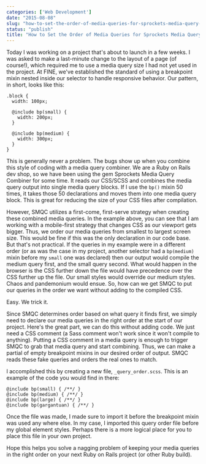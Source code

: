 ```yaml
---
categories: ['Web Development']
date: "2015-08-08"
slug: "how-to-set-the-order-of-media-queries-for-sprockets-media-query-combiner"
status: "publish"
title: "How to Set the Order of Media Queries for Sprockets Media Query Combiner"
---
```


Today I was working on a project that's about to launch in a few weeks. I was asked to make a last-minute change to the layout of a page (of course!), which required me to use a media query size I had not yet used in the project. At FINE, we've established the standard of using a breakpoint mixin nested inside our selector to handle responsive behavior. Our pattern, in short, looks like this:

```
.block {
  width: 100px;

  @include bp(small) {
    width: 200px;
  }

  @include bp(medium) {
    width: 300px;
  }
}

```

This is generally never a problem. The bugs show up when you combine this style of coding with a media query combiner. We are a Ruby on Rails dev shop, so we have been using the gem Sprockets Media Query Combiner for some time. It reads our CSS/SCSS and combines the media query output into single media query blocks. If I use the `bp()` mixin 50 times, it takes those 50 declarations and moves them into one media query block. This is great for reducing the size of your CSS files after compilation.

However, SMQC utilizes a first-come, first-serve strategy when creating these combined media queries. In the example above, you can see that I am working with a mobile-first strategy that changes CSS as our viewport gets bigger. Thus, we order our media queries from smallest to largest screen size. This would be fine if this was the only declaration in our code base. But that's not practical. If the queries in my example were in a different order (or as was the case in my project, another selector had a `bp(medium)` mixin before my `small` one was declared) then our output would compile the medium query first, and the small query second. What would happen in the browser is the CSS further down the file would have precedence over the CSS further up the file. Our small styles would override our medium styles. Chaos and pandemonium would ensue. So, how can we get SMQC to put our queries in the order we want without adding to the compiled CSS.

Easy. We trick it.

Since SMQC determines order based on what query it finds first, we simply need to declare our media queries in the right order at the start of our project. Here's the great part, we can do this without adding code. We just need a CSS comment (a Sass comment won't work since it won't compile to anything). Putting a CSS comment in a media query is enough to trigger SMQC to grab that media query and start combining. Thus, we can make a partial of empty breakpoint mixins in our desired order of output. SMQC reads these fake queries and orders the real ones to match.

I accomplished this by creating a new file, `_query_order.scss`. This is an example of the code you would find in there:

```
@include bp(small) { /**/ }
@include bp(medium) { /**/ }
@include bp(large) { /**/ }
@include bp(gargantuan) { /**/ }

```

Once the file was made, I made sure to import it before the breakpoint mixin was used any where else. In my case, I imported this query order file before my global element styles. Perhaps there is a more logical place for you to place this file in your own project.

Hope this helps you solve a nagging problem of keeping your media queries in the right order on your next Ruby on Rails project (or other Ruby build).

